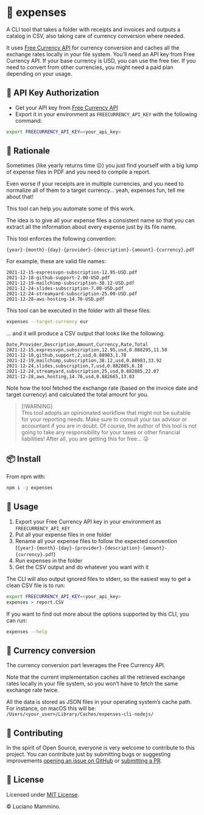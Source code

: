 # 💸 expenses

A CLI tool that takes a folder with receipts and invoices and outputs a catalog
in CSV, also taking care of currency conversion where needed.

It uses [Free Currency API](https://freecurrencyapi.com) for currency conversion
and caches all the exchange rates locally in your file system. You'll need an
API key from Free Currency API. If your base currency is USD, you can use the
free tier. If you need to convert from other currencies, you might need a paid
plan depending on your usage.

## 🔐 API Key Authorization

- Get your API key from [Free Currency API](https://freecurrencyapi.com)
- Export it in your environment as `FREECURRENCY_API_KEY` with the following
  command:

```bash
export FREECURRENCY_API_KEY=<your_api_key>
```

## 🤔 Rationale

Sometimes (like yearly returns time 😖) you just find yourself with a big lump
of expense files in PDF and you need to compile a report.

Even worse if your receipts are in multiple currencies, and you need to
normalize all of them to a target currency… yeah, expenses fun, tell me about
that!

This tool can help you automate some of this work.

The idea is to give all your expense files a consistent name so that you can
extract all the information about every expense just by its file name.

This tool enforces the following convention:

```text
{year}-{month}-{day}-{provider}-{description}-{amount}-{currency}.pdf
```

For example, these are valid file names:

```text
2021-12-15-expressvpn-subscription-12.95-USD.pdf
2021-12-18-github-support-2.00-USD.pdf
2021-12-19-mailchimp-subscription-38.12-USD.pdf
2021-12-24-slides-subscription-7.00-USD.pdf
2021-12-24-streamyard-subscription-25.00-USD.pdf
2021-12-28-aws-hosting-14.76-USD.pdf
```

This tool can be executed in the folder with all these files:

```bash
expenses --target-currency eur
```

… and it will produce a CSV output that looks like the following:

```csv
Date,Provider,Description,Amount,Currency,Rate,Total
2021-12-15,expressvpn,subscription,12.95,usd,0.888295,11.50
2021-12-18,github,support,2,usd,0.88983,1.78
2021-12-19,mailchimp,subscription,38.12,usd,0.88983,33.92
2021-12-24,slides,subscription,7,usd,0.882885,6.18
2021-12-24,streamyard,subscription,25,usd,0.882885,22.07
2021-12-28,aws,hosting,14.76,usd,0.882665,13.03
```

Note how the tool fetched the exchange rate (based on the invoice date and
target currency) and calculated the total amount for you.

> [!WARNING]\
> This tool adopts an opinionated workflow that might not be suitable for your
> reporting needs. Make sure to consult your tax advisor or accountant if you
> are in doubt. Of course, the author of this tool is not going to take any
> responsibility for your taxes or other financial liabilities! After all, you
> are getting this for free… 😜

## 📦 Install

From npm with:

```bash
npm i -g expenses
```

## 🚀 Usage

1. Export your Free Currency API key in your environment as
   `FREECURRENCY_API_KEY`
2. Put all your expense files in one folder
3. Rename all your expense files to follow the expected convention
   (`{year}-{month}-{day}-{provider}-{description}-{amount}-{currency}.pdf`)
4. Run expenses in the folder
5. Get the CSV output and do whatever you want with it

The CLI will also output ignored files to stderr, so the easiest way to get a
clean CSV file is to run:

```bash
export FREECURRENCY_API_KEY=<your_api_key>
expenses > report.CSV
```

If you want to find out more about the options supported by this CLI, you can
run:

```bash
expenses --help
```

## 💱 Currency conversion

The currency conversion part leverages the Free Currency API.

Note that the current implementation caches all the retrieved exchange rates
locally in your file system, so you won’t have to fetch the same exchange rate
twice.

All the data is stored as JSON files in your operating system’s cache path. For
instance, on macOS this will be:
`/Users/<your_user>/Library/Caches/expenses-cli-nodejs/`

## 🤝 Contributing

In the spirit of Open Source, everyone is very welcome to contribute to this
project. You can contribute just by submitting bugs or suggesting improvements
[opening an issue on GitHub](https://github.com/lmammino/expenses/issues) or
[submitting a PR](https://github.com/lmammino/expenses/pulls).

## 📄 License

Licensed under [MIT License](/LICENSE).

© Luciano Mammino.
